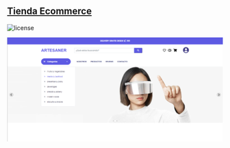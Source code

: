 ## [Tienda Ecommerce](https://material-kit-react.devias.io/) 

![license](https://img.shields.io/badge/license-MIT-blue.svg)

![img.png](img/captura.png)
